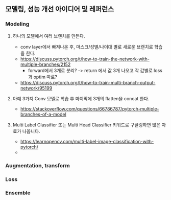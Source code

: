 ## 모델링, 성능 개선 아이디어 및 레퍼런스

### Modeling

1. 하나의 모델에서 여러 브랜치를 만든다.
    - conv layer에서 빠져나온 후, 마스크/성별/나이대 별로 새로운 브랜치로 학습을 한다.
    - https://discuss.pytorch.org/t/how-to-train-the-network-with-multiple-branches/2152
        - forward에서 3개로 분리? -> return 에서 값 3개 나오고 각 값별로 loss과 optim 따로?
    - https://discuss.pytorch.org/t/how-to-train-multi-branch-output-network/95199  

  
2. 아예 3가지 Conv 모델로 학습 후 마지막에 3개의 flatten을 concat 한다.
    - https://stackoverflow.com/questions/66786787/pytorch-multiple-branches-of-a-model

3. Multi Label Classifier 또는 Multi Head Classifier 키워드로 구글링하면 많은 자료가 나옵니다.
    - https://learnopencv.com/multi-label-image-classification-with-pytorch/
    - 

### Augmentation, transform


### Loss


### Ensemble
